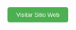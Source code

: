 <a href="https://campossv.github.io/">
  <button style="background-color: #4CAF50; color: white; padding: 10px 20px; border: none; border-radius: 5px;">
    Visitar Sitio Web
  </button>
</a>
